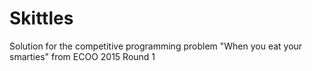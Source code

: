 # Skittles
Solution for the competitive programming problem "When you eat your smarties" from ECOO 2015 Round 1
